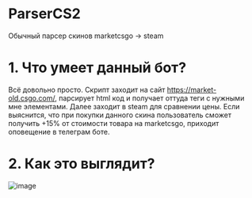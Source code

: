 # ParserCS2
Обычный парсер скинов marketcsgo -> steam

# 1. Что умеет данный бот?
Всё довольно просто. Скрипт заходит на сайт https://market-old.csgo.com/, парсирует html код и получает оттуда теги с нужными мне элементами. Далее заходит в steam для сравнении цены. Если выяснится, что при покупки данного скина пользователь сможет получить +15% от стоимости товара на marketcsgo, приходит оповещение в телеграм боте.

# 2. Как это выглядит?
![image](https://github.com/user-attachments/assets/86663a54-0c17-4fc6-926c-2def4a7e645d)


